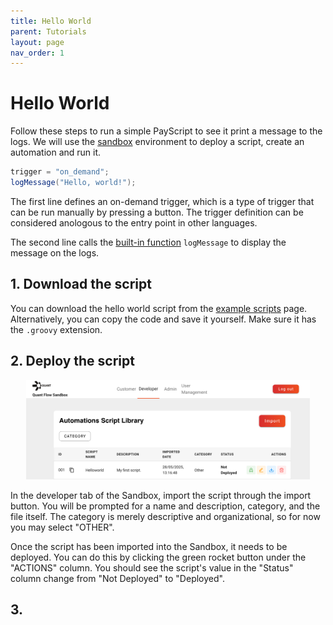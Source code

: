 ```yaml
---
title: Hello World
parent: Tutorials
layout: page
nav_order: 1
---
```


# Hello World
Follow these steps to run a simple PayScript to see it print a message to the logs.
We will use the [sandbox](sandbox) environment to deploy a script, create an automation and run it.

```groovy
trigger = "on_demand";
logMessage("Hello, world!");
```

The first line defines an on-demand trigger, which is a type of trigger that can be run manually by pressing a button. The trigger definition can be considered anologous to the entry point in other languages.

The second line calls the [built-in function][built-in function] `logMessage` to display the message on the logs.

## 1. Download the script 
You can download the hello world script from the [example scripts][hello world] page. Alternatively, you can copy the code and save it yourself. Make sure it has the `.groovy` extension.

## 2. Deploy the script
<div style="text-align: center;">
    <img src="/assets/images/tutorial0/hello-world-deploy.png" width="90%">
</div>

In the developer tab of the Sandbox, import the script through the import button. You will be prompted for a name and description, category, and the file itself. The category is merely descriptive and organizational, so for now you may select "OTHER".

Once the script has been imported into the Sandbox, it needs to be deployed. You can do this by clicking the green rocket button under the "ACTIONS" column. You should see the script's value in the "Status" column change from "Not Deployed" to "Deployed".

## 3. 



[sandbox]: /docs/sandbox
[hello world]: /docs/payscript/example_scripts/hello_world
[built-in function]: /docs/payscript/built_in_functions